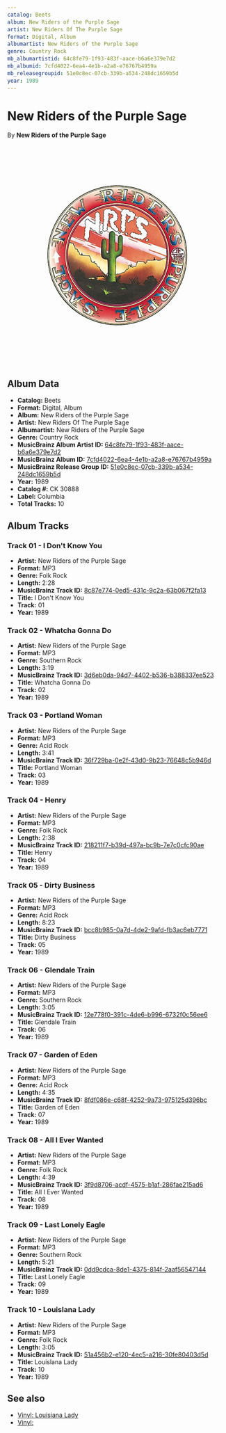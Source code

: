 ```yaml
---
catalog: Beets
album: New Riders of the Purple Sage
artist: New Riders Of The Purple Sage
format: Digital, Album
albumartist: New Riders of the Purple Sage
genre: Country Rock
mb_albumartistid: 64c8fe79-1f93-483f-aace-b6a6e379e7d2
mb_albumid: 7cfd4022-6ea4-4e1b-a2a8-e76767b4959a
mb_releasegroupid: 51e0c8ec-07cb-339b-a534-248dc1659b5d
year: 1989
---
```


# New Riders of the Purple Sage

By **New Riders of the Purple Sage**

![](../../assets/beetscovers/New_Riders_Of_The_Purple_Sage-New_Riders_of_the_Purple_Sage.jpg)

## Album Data

- **Catalog:** Beets
- **Format:** Digital, Album
- **Album:** New Riders of the Purple Sage
- **Artist:** New Riders Of The Purple Sage
- **Albumartist:** New Riders of the Purple Sage
- **Genre:** Country Rock
- **MusicBrainz Album Artist ID:** [64c8fe79-1f93-483f-aace-b6a6e379e7d2](https://musicbrainz.org/artist/64c8fe79-1f93-483f-aace-b6a6e379e7d2)
- **MusicBrainz Album ID:** [7cfd4022-6ea4-4e1b-a2a8-e76767b4959a](https://musicbrainz.org/release/7cfd4022-6ea4-4e1b-a2a8-e76767b4959a)
- **MusicBrainz Release Group ID:** [51e0c8ec-07cb-339b-a534-248dc1659b5d](https://musicbrainz.org/release-group/51e0c8ec-07cb-339b-a534-248dc1659b5d)
- **Year:** 1989
- **Catalog #:** CK 30888
- **Label:** Columbia
- **Total Tracks:** 10

## Album Tracks

### Track 01 - I Don't Know You

- **Artist:** New Riders of the Purple Sage
- **Format:** MP3
- **Genre:** Folk Rock
- **Length:** 2:28
- **MusicBrainz Track ID:** [8c87e774-0ed5-431c-9c2a-63b067f2fa13](https://musicbrainz.org/recording/8c87e774-0ed5-431c-9c2a-63b067f2fa13)
- **Title:** I Don't Know You
- **Track:** 01
- **Year:** 1989

### Track 02 - Whatcha Gonna Do

- **Artist:** New Riders of the Purple Sage
- **Format:** MP3
- **Genre:** Southern Rock
- **Length:** 3:19
- **MusicBrainz Track ID:** [3d6eb0da-94d7-4402-b536-b388337ee523](https://musicbrainz.org/recording/3d6eb0da-94d7-4402-b536-b388337ee523)
- **Title:** Whatcha Gonna Do
- **Track:** 02
- **Year:** 1989

### Track 03 - Portland Woman

- **Artist:** New Riders of the Purple Sage
- **Format:** MP3
- **Genre:** Acid Rock
- **Length:** 3:41
- **MusicBrainz Track ID:** [36f729ba-0e2f-43d0-9b23-76648c5b946d](https://musicbrainz.org/recording/36f729ba-0e2f-43d0-9b23-76648c5b946d)
- **Title:** Portland Woman
- **Track:** 03
- **Year:** 1989

### Track 04 - Henry

- **Artist:** New Riders of the Purple Sage
- **Format:** MP3
- **Genre:** Folk Rock
- **Length:** 2:38
- **MusicBrainz Track ID:** [218211f7-b39d-497a-bc9b-7e7c0cfc90ae](https://musicbrainz.org/recording/218211f7-b39d-497a-bc9b-7e7c0cfc90ae)
- **Title:** Henry
- **Track:** 04
- **Year:** 1989

### Track 05 - Dirty Business

- **Artist:** New Riders of the Purple Sage
- **Format:** MP3
- **Genre:** Acid Rock
- **Length:** 8:23
- **MusicBrainz Track ID:** [bcc8b985-0a7d-4de2-9afd-fb3ac6eb7771](https://musicbrainz.org/recording/bcc8b985-0a7d-4de2-9afd-fb3ac6eb7771)
- **Title:** Dirty Business
- **Track:** 05
- **Year:** 1989

### Track 06 - Glendale Train

- **Artist:** New Riders of the Purple Sage
- **Format:** MP3
- **Genre:** Southern Rock
- **Length:** 3:05
- **MusicBrainz Track ID:** [12e778f0-391c-4de6-b996-6732f0c56ee6](https://musicbrainz.org/recording/12e778f0-391c-4de6-b996-6732f0c56ee6)
- **Title:** Glendale Train
- **Track:** 06
- **Year:** 1989

### Track 07 - Garden of Eden

- **Artist:** New Riders of the Purple Sage
- **Format:** MP3
- **Genre:** Acid Rock
- **Length:** 4:35
- **MusicBrainz Track ID:** [8fdf086e-c68f-4252-9a73-975125d396bc](https://musicbrainz.org/recording/8fdf086e-c68f-4252-9a73-975125d396bc)
- **Title:** Garden of Eden
- **Track:** 07
- **Year:** 1989

### Track 08 - All I Ever Wanted

- **Artist:** New Riders of the Purple Sage
- **Format:** MP3
- **Genre:** Folk Rock
- **Length:** 4:39
- **MusicBrainz Track ID:** [3f9d8706-acdf-4575-b1af-286fae215ad6](https://musicbrainz.org/recording/3f9d8706-acdf-4575-b1af-286fae215ad6)
- **Title:** All I Ever Wanted
- **Track:** 08
- **Year:** 1989

### Track 09 - Last Lonely Eagle

- **Artist:** New Riders of the Purple Sage
- **Format:** MP3
- **Genre:** Southern Rock
- **Length:** 5:21
- **MusicBrainz Track ID:** [0dd9cdca-8de1-4375-814f-2aaf56547144](https://musicbrainz.org/recording/0dd9cdca-8de1-4375-814f-2aaf56547144)
- **Title:** Last Lonely Eagle
- **Track:** 09
- **Year:** 1989

### Track 10 - Louislana Lady

- **Artist:** New Riders of the Purple Sage
- **Format:** MP3
- **Genre:** Folk Rock
- **Length:** 3:05
- **MusicBrainz Track ID:** [51a456b2-e120-4ec5-a216-30fe80403d5d](https://musicbrainz.org/recording/51a456b2-e120-4ec5-a216-30fe80403d5d)
- **Title:** Louislana Lady
- **Track:** 10
- **Year:** 1989


## See also

- [Vinyl: Louisiana Lady](../../Vinyl/New_Riders_Of_The_Purple_Sage/Louisiana_Lady.md)
- [Vinyl: ](../../Vinyl/New_Riders_Of_The_Purple_Sage/New_Riders_Of_The_Purple_Sage.md)
